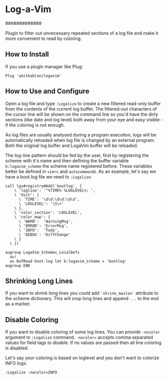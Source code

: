 # Log-a-Vim
#############

Plugin to filter out unnecessary repeated sections of a log file and make it more convenient to read by coloring.

How to Install
--------------

If you use a plugin manager like Plug:
```vim
Plug 'umitkablan/logavim'
```

How to Use and Configure
------------------------

Open a log file and type `:Logalize` to create a new filtered read-only buffer from the contents of the current log buffer.
The filtered-out characters of the cursor line will be shown on the command line so you'd have the dirty sections (like date and log level) both away from your eye and easy visible - if the coloring is not enough.

As log files are usually analysed during a program execution, logs will be automatically reloaded when log file is changed by an external program. Both the original log buffer and LogaVim buffer will be reloaded.

The log-line pattern should be fed by the user, first by registering the scheme with it's name and then defining the buffer variable `b:logavim_scheme` the scheme name registered before. These variables better be defined in `vimrc` and `autocommand`s. As an example, let's say we have a boot.log file we need to `:Logalize`:

```vim
call lgv#registry#Add('bootlog', {
    \ 'logline': '^%TIME% %LOGLEVEL%: ',
    \ 'dict': {
      \ 'TIME': '\d\d:\d\d:\d\d',
      \ 'LOGLEVEL': '\S\+'
    \ },
    \ 'color_section': 'LOGLEVEL',
    \ 'color_map': {
      \ 'WARN':  'WarningMsg',
      \ 'ERROR': 'ErrorMsg',
      \ 'INFO':  'Todo',
      \ 'DEBUG': 'DiffChange'
    \ }
  \ })

augroup LogaVim_Schemes_LocalDefs
  au!
  au BufRead boot.log let b:logavim_scheme = 'bootlog'
augroup END
```

Shrinking Long Lines
--------------------
If you want to shrink long lines you could add `'shrink_maxlen'` attribute to the scheme dictionary. This will crop long lines and append `...` to the end as a marker.

Disable Coloring
----------------
If you want to disable coloring of some log lines. You can provide `-nocolor` argument to `:Logalize` command. `-nocolor=` accepts comma separated values for field tags to disable. If no values are passed then all line coloring is disabled.

Let's say your coloring is based on loglevel and you don't want to colorize INFO logs:
```vim
:Logalize -nocolor=INFO
```

